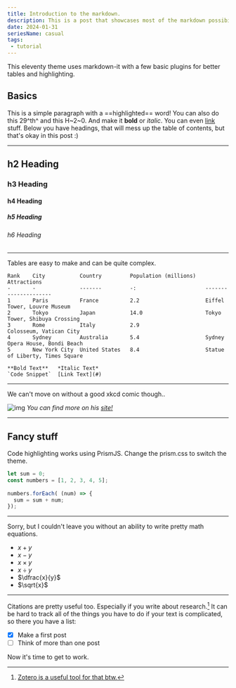 ```yaml
---
title: Introduction to the markdown.
description: This is a post that showcases most of the markdown possibilities.
date: 2024-01-31
seriesName: casual
tags:
 - tutorial
---
```

This eleventy theme uses markdown-it with a few basic plugins for better tables and highlighting.

## Basics

This is a simple paragraph with a ==highlighted== word! You can also do this 29^th^ and this H~2~0. And make it **bold** or _italic_. You can even [link](#) stuff. Below you have headings, that will mess up the table of contents, but that's okay in this post :)

---
## h2 Heading
### h3 Heading
#### h4 Heading
##### h5 Heading
###### h6 Heading
---
Tables are easy to make and can be quite complex.

```table
Rank    City           Country         Population (millions)   Attractions
-       -              -------         -:                      ---------------------
1       Paris          France          2.2                     Eiffel Tower, Louvre Museum
2       Tokyo          Japan           14.0                    Tokyo Tower, Shibuya Crossing
3       Rome           Italy           2.9                     Colosseum, Vatican City
4       Sydney         Australia       5.4                     Sydney Opera House, Bondi Beach
5       New York City  United States   8.4                     Statue of Liberty, Times Square
```
```table
**Bold Text**   *Italic Text*
`Code Snippet`  [Link Text](#)
```
---
We can't move on without a good xkcd comic though..

![img](https://imgs.xkcd.com/comics/selection_bias.png)
*You can find more on his [site!](https://xkcd.com/)*

---
## Fancy stuff
Code highlighting works using PrismJS. Change the prism.css to switch the theme.
```js
let sum = 0; 
const numbers = [1, 2, 3, 4, 5]; 
  
numbers.forEach( (num) => { 
  sum = sum + num; 
}); 
```
---
Sorry, but I couldn't leave you without an ability to write pretty math equations.

- $x + y$
- $x - y$
- $x \times y$ 
- $x \div y$
- $\dfrac{x}{y}$
- $\sqrt{x}$
---
Citations are pretty useful too. Especially if you write about research.[^markdown-capabilities]
It can be hard to track all of the things you have to do if your text is complicated, so there you have a list:

- [x] Make a first post
- [ ] Think of more than one post

Now it's time to get to work.

[^markdown-capabilities]: [Zotero is a useful tool for that btw.](https://www.zotero.org/)